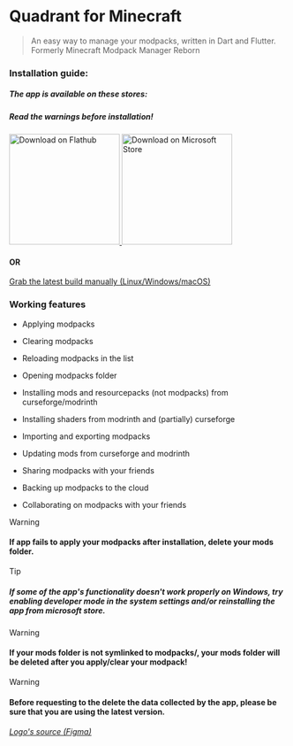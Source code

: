 # Quadrant for Minecraft

> An easy way to manage your modpacks, written in Dart and Flutter.
> Formerly Minecraft Modpack Manager Reborn

### Installation guide:

##### The app is available on these stores:

##### Read the warnings before installation!

<a href="https://flathub.org/apps/details/dev.mrquantumoff.mcmodpackmanager">
    <img width="200" alt="Download on Flathub" src="https://dl.flathub.org/assets/badges/flathub-badge-i-en.svg"/>
</a>

<a href="https://www.microsoft.com/store/apps/9NLT70M0TVD0">
        <img width="200" src="https://get.microsoft.com/images/en-us%20light.svg" alt="Download on Microsoft Store" />
</a>

#### OR

[Grab the latest build manually (Linux/Windows/macOS)](https://github.com/mrquantumoff/quadrant/releases/latest)

### Working features

- Applying modpacks

- Clearing modpacks

- Reloading modpacks in the list

- Opening modpacks folder

- Installing mods and resourcepacks (not modpacks) from curseforge/modrinth

- Installing shaders from modrinth and (partially) curseforge

- Importing and exporting modpacks

- Updating mods from curseforge and modrinth

- Sharing modpacks with your friends

- Backing up modpacks to the cloud

- Collaborating on modpacks with your friends

> [!WARNING]
>
> #### If app fails to apply your modpacks after installation, delete your mods folder.

> [!TIP]
>
> ##### If some of the app's functionality doesn't work properly on Windows, try enabling developer mode in the system settings and/or reinstalling the app from microsoft store.

> [!WARNING]
>
> #### If your mods folder is not symlinked to modpacks/<anything>, your mods folder will be deleted after you apply/clear your modpack!

> [!WARNING]
>
> #### Before requesting to the delete the data collected by the app, please be sure that you are using the latest version.

###### [Logo's source (Figma)](https://www.figma.com/community/file/1222558477898371497)
